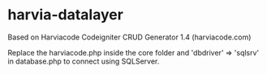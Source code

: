 # harvia-datalayer

Based on Harviacode Codeigniter CRUD Generator 1.4 (harviacode.com)

Replace the harviacode.php inside the core folder and 'dbdriver' => 'sqlsrv' in database.php to connect using SQLServer.
